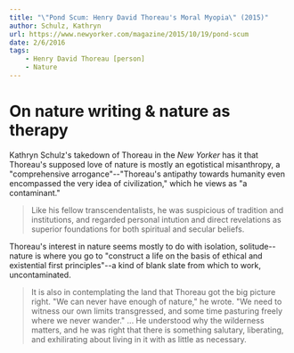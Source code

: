 ```yaml
---
title: "\"Pond Scum: Henry David Thoreau's Moral Myopia\" (2015)"
author: Schulz, Kathryn
url: https://www.newyorker.com/magazine/2015/10/19/pond-scum
date: 2/6/2016
tags: 
    - Henry David Thoreau [person]
    - Nature
---
```


# On nature writing & nature as therapy

Kathryn Schulz's takedown of Thoreau in the _New Yorker_ has it that Thoreau's supposed love of nature is mostly an egotistical misanthropy, a "comprehensive arrogance"--"Thoreau's antipathy towards humanity even encompassed the very idea of civilization," which he views as "a contaminant."

> Like his fellow transcendentalists, he was suspicious of tradition and institutions, and regarded personal intution and direct revelations as superior foundations for both spiritual and secular beliefs.

Thoreau's interest in nature seems mostly to do with isolation, solitude--nature is where you go to "construct a life on the basis of ethical and existential first principles"--a kind of blank slate from which to work, uncontaminated.

> It is also in contemplating the land that Thoreau got the big picture right. "We can never have enough of nature," he wrote. "We need to witness our own limits transgressed, and some time pasturing freely where we never wander." ... He understood why the wilderness matters, and he was right that there is something salutary, liberating, and exhilirating about living in it with as little as necessary.
